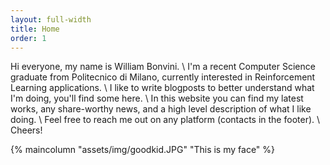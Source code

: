 ```yaml
---
layout: full-width
title: Home
order: 1
---
```

Hi everyone, my name is William Bonvini. \\
I'm a recent Computer Science graduate from Politecnico di Milano, currently interested in Reinforcement Learning applications. \\
I like to write blogposts to better understand what I'm doing, you'll find some here. \\
In this website you can find my latest works, any share-worthy news, and a high level description of what I like doing. \\
Feel free to reach me out on any platform (contacts in the footer). \\
Cheers! 

{% maincolumn "assets/img/goodkid.JPG" "This is my face" %}



